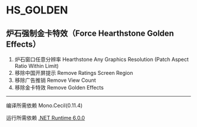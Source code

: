 # HS_GOLDEN
## 炉石强制金卡特效（Force Hearthstone Golden Effects）
1. 炉石窗口任意分辨率 Hearthstone Any Graphics Resolution (Patch Aspect Ratio Within Limit)
2. 移除中国开屏提示 Remove Ratings Screen Region
3. 移除广告推销 Remove View Count
3. 移除金卡特效 Remove Golden Effects

---

编译所需依赖 Mono.Cecil(0.11.4)

运行所需依赖 [.NET Runtime 6.0.0](https://dotnet.microsoft.com/en-us/download/dotnet/thank-you/runtime-6.0.0-windows-x86-installer)

